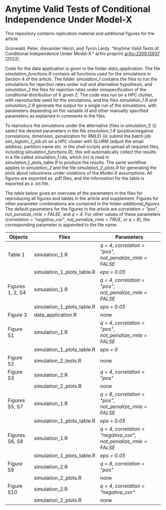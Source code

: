 # Anytime Valid Tests of Conditional Independence Under Model-X

This repository contains replication material and additional figures for the article

Grünwald, Peter, Alexander Henzi, and Tyron Lardy. "Anytime Valid Tests of Conditional Independence Under Model-X." arXiv preprint [arXiv:2209.12637](https://arxiv.org/abs/2209.12637) (2022).
 
Code for the data application is given in the folder *data_application*. The file *simulation_functions.R* contains all functions used for the simulations in Section 4 of the article. The folder *simulation_1* contains the files to run the simulations for rejection rates under null and alternative hypothesis, and *simulation_2* the files for rejection rates under misspecification of the conditional distribution of X given Z. The code was run on a HPC cluster, with reproducible seed for the simulations, and the files *simulation_1.R* and *simulation_2.R* generate the output for a single run of the simulations, with parameters depending on the variable *id* and other manually specified parameters as explained in comments in the files.

To reproduce the simulations under the alternative (files in *simulation_1*) (i) select the desired parameters in the file *simulation_1.R* (positive/negative correlations, dimension, penalization for RMLE) (ii) submit the batch job *sim_logistic_1_job.sh* on a HPC cluster with SLURM (adjust the email address, partition name etc. in the shell scripts and upload all required files, including *simulation_functions.R*); this will automatically collect the results in a file called *simulation_1.rda*, which (iv) is read in *simulation_1_plots_table.R* to produce the results. The same workflow applies to *simulation_2* and the file *simulation_2_plots.R* for generating the plots about robustness under violations of the Model-X assumptions. All figures are exported as .pdf files, and the information for the table is exported as a .txt file.

The table below gives an overview of the parameters in the files for reproducing all figures and tables in the article and supplement. Figures for other parameter combinations are contained in the folder *additional_figures*. The default parameters for the figures in the article are *correlation = "pos"*, *not_penalize_rmle = FALSE*, and *q = 4*. For other values of these parameters (*correlation = "negative_cor"*, *not_penalize_rmle = TRUE*, or *q = 8*), the corresponding parameter is appended to the file name.

| Objects            | Files                                | Parameters                                                           | 
| ------------------ | ------------------------------------ | --------------------------------------------------------             |
| Table 1            | simulation_1.R                       | *q = 4*, *correlation = "pos"*, *not_penalize_rmle = FALSE*          |
|                    | simulation_1_plots_table.R           | *eps = 0.05*                                                         |
| Figures 1, 2, S4   | simulation_1.R                       | *q = 4*, *correlation = "pos"*, *not_penalize_rmle = FALSE*          |
|                    | simulation_1_plots_table.R           | *eps = 0.05*                                                         |
| Figure 3           | data_application.R                   | none                                                                 |
| Figure S1          | simulation_1.R                       | *q = 4*, *correlation = "pos"*, *not_penalize_rmle = FALSE*          |
|                    | simulation_1_plots_table.R           | *eps = 0*                                                            |
| Figure S2          | simulation_2_tests.R                 | none                                                                 |
| Figure S3          | simulation_2.R                       | *q = 4*, *correlation = "pos"*                                       |
|                    | simulation_2_plots.R                 | none                                                                 |
| Figures S5, S7     | simulation_1.R                       | *q = 8*, *correlation = "pos"*, *not_penalize_rmle = FALSE*          |
|                    | simulation_1_plots_table.R           | *eps = 0.05*                                                         |
| Figures S6, S8     | simulation_1.R                       | *q = 4*, *correlation = "negative_cor"*, *not_penalize_rmle = FALSE* |
|                    | simulation_1_plots_table.R           | *eps = 0.05*                                                         |
| Figure S9          | simulation_2.R                       | *q = 8*, *correlation = "pos"*                                       |
|                    | simulation_2_plots.R                 | none                                                                 |
| Figure S10         | simulation_2.R                       | *q = 4*, *correlation = "negative_cor"*                              |
|                    | simulation_2_plots.R                 | none                                                                 |